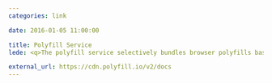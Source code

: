 ```yaml
---
categories: link

date: 2016-01-05 11:00:00

title: Polyfill Service
lede: <q>The polyfill service selectively bundles browser polyfills based on the User-Agent header supplied in a request, with the intention of allowing JavaScript and CSS developers to use modern standards in legacy user agents that do not natively support the standard. Think of it like a pair of glasses for your aging browser.</q>

external_url: https://cdn.polyfill.io/v2/docs
---
```

